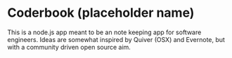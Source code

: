 # Coderbook (placeholder name)

This is a node.js app meant to be an note keeping app for software engineers. Ideas are somewhat inspired by Quiver (OSX) and Evernote, but with a community driven open source aim.
